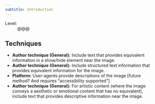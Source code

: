 ```yaml
---
subtitle: Introduction
---
```


<dl class="method-card">
  <div>
    <dt>Level:</dt>
    <dd>@@@</dd>
  </div>
</dl>

## Techniques

* **Author technique (General):** Include text that provides equivalent information in a show/hide element near the image.
* **Author technique (General):** Include structured text information that provides equivalent information for the image.
* **Platform:** User-agents provide descriptions of the image [future method? And requires “accessibility supported”].
* **Author technique (General):** For artistic content (where the image conveys a aesthetic or emotional content that has no equivalent), include text that provides descriptive information near the image.